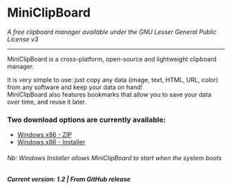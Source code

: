 # MiniClipBoard
*A free clipboard manager available under the GNU Lesser General Public License v3*
***

MiniClipBoard is a cross-platform, open-source and lightweight clipboard manager.

It is very simple to use: just copy any data (image, text, HTML, URL, color) from any software and keep your data on hand!  
MiniClipBoard also features bookmarks that allow you to save your data over time, and reuse it later.

### Two download options are currently available:
* [Windows x86 - ZIP](https://github.com/GregPlusPlus/MiniClipBoard/releases/download/v1.2/release_Winx86_v1.2.zip)
* [Windows x86 - Installer](https://github.com/GregPlusPlus/MiniClipBoard/releases/download/v1.2/setup_MiniClipBoard_v1.2_Winx86.exe)
###### Nb: Windows Installer allows MiniClipBoard to start when the system boots
##### Current version: 1.2 | From GitHub release
